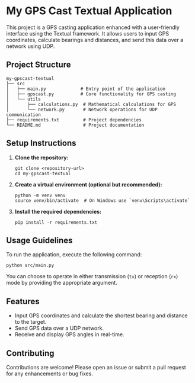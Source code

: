 # My GPS Cast Textual Application

This project is a GPS casting application enhanced with a user-friendly interface using the Textual framework. It allows users to input GPS coordinates, calculate bearings and distances, and send this data over a network using UDP.

## Project Structure

```
my-gpscast-textual
├── src
│   ├── main.py             # Entry point of the application
│   ├── gpscast.py          # Core functionality for GPS casting
│   └── utils
│       ├── calculations.py  # Mathematical calculations for GPS
│       └── network.py       # Network operations for UDP communication
├── requirements.txt         # Project dependencies
└── README.md                # Project documentation
```

## Setup Instructions

1. **Clone the repository:**
   ```
   git clone <repository-url>
   cd my-gpscast-textual
   ```

2. **Create a virtual environment (optional but recommended):**
   ```
   python -m venv venv
   source venv/bin/activate  # On Windows use `venv\Scripts\activate`
   ```

3. **Install the required dependencies:**
   ```
   pip install -r requirements.txt
   ```

## Usage Guidelines

To run the application, execute the following command:

```
python src/main.py
```

You can choose to operate in either transmission (`tx`) or reception (`rx`) mode by providing the appropriate argument.

## Features

- Input GPS coordinates and calculate the shortest bearing and distance to the target.
- Send GPS data over a UDP network.
- Receive and display GPS angles in real-time.

## Contributing

Contributions are welcome! Please open an issue or submit a pull request for any enhancements or bug fixes.